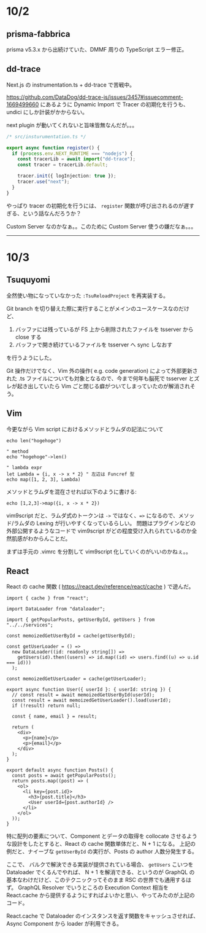 # 10/2

## prisma-fabbrica

prisma v5.3.x から出続けていた、DMMF 周りの TypeScript エラー修正。

## dd-trace

Next.js の instrumentation.ts + dd-trace で苦戦中。

https://github.com/DataDog/dd-trace-js/issues/3457#issuecomment-1669499660 にあるように Dynamic Import で Tracer の初期化を行うも、undici にしか計装がかからない。

next plugin が動いてくれないと旨味皆無なんだが。。。

```ts
/* src/insturumentation.ts */

export async function register() {
  if (process.env.NEXT_RUNTIME === "nodejs") {
    const tracerLib = await import("dd-trace");
    const tracer = tracerLib.default;

    tracer.init({ logInjection: true });
    tracer.use("next");
  }
}
```

やっぱり tracer の初期化を行うには、 `register` 関数が呼び出されるのが遅すぎる、という話なんだろうか？

Custom Server なのかなぁ。。このために Custom Server 使うの嫌だなぁ。。。

---

# 10/3

## Tsuquyomi

全然使い物になっていなかった `:TsuReloadProject` を再実装する。

Git branch を切り替えた際に実行することがメインのユースケースなのだけど、

1. バッファには残っているが FS 上から削除されたファイルを tsserver から close する
1. バッファで開き続けているファイルを tsserver へ sync しなおす

を行うようにした。

Git 操作だけでなく、Vim 外の操作( e.g. code generation) によって外部更新された .ts ファイルについても対象となるので、今まで何年も脳死で tsserver とズレが起き出していたら Vim ごと閉じる癖がついてしまっていたのが解消されそう。

## Vim

今更ながら Vim script におけるメソッドとラムダの記法について

```vim
echo len("hogehoge")

" method
echo "hogehoge"->len()

" lambda expr
let Lambda = {i, x -> x * 2} " 左辺は Funcref 型
echo map([1, 2, 3], Lambda)
```

メソッドとラムダを混在させれば以下のように書ける:

```vim
echo [1,2,3]->map({i, x -> x * 2})
```

vim9script だと、ラムダ式のトークンは `->` ではなく、`=>` になるので、メソッド/ラムダの Lexing が行いやすくなっているらしい。
問題はプラグインなどの外部公開するようなコードで vim9script がどの程度受け入れられているのか全然肌感がわからんことだ。

まずは手元の .vimrc を分割して vim9script 化していくのがいいのかねぇ。。

## React

React の cache 関数 ( https://react.dev/reference/react/cache ) で遊んだ。

```tsx
import { cache } from "react";

import DataLoader from "dataloader";

import { getPopularPosts, getUserById, getUsers } from "../../services";

const memoizedGetUserById = cache(getUserById);

const getUserLoader = () =>
  new DataLoader((id: readonly string[]) =>
    getUsers(id).then((users) => id.map((id) => users.find((u) => u.id === id)))
  );

const memoizedGetUserLoader = cache(getUserLoader);

export async function User({ userId }: { userId: string }) {
  // const result = await memoizedGetUserById(userId);
  const result = await memoizedGetUserLoader().load(userId);
  if (!result) return null;

  const { name, email } = result;

  return (
    <div>
      <p>{name}</p>
      <p>{email}</p>
    </div>
  );
}

export default async function Posts() {
  const posts = await getPopularPosts();
  return posts.map((post) => (
    <ol>
      <li key={post.id}>
        <h3>{post.title}</h3>
        <User userId={post.authorId} />
      </li>
    </ol>
  ));
}
```

特に配列の要素について、Component とデータの取得を collocate させるような設計をしたとすると、React の cache 関数単体だと、N + 1 になる。
上記の例だと、ナイーブな `getUserById` の実行が、Posts の author 人数分発生する。

ここで、 バルクで解決できる実装が提供されている場合、 `getUsers` こいつを Dataloader でくるんでやれば、 N + 1 を解消できる、というのが GraphQL の基本なわけだけど、このテクニックってそのまま RSC の世界でも通用するはず。
GraphQL Resolver でいうところの Execution Context 相当を React.cache から提供するようにすればよいかと思い、やってみたのが上記のコード。

React.cache で Dataloader のインスタンスを返す関数をキャッシュさせれば、Async Component から loader が利用できる。
